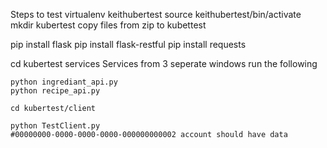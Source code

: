 Steps to test
virtualenv keithubertest
source keithubertest/bin/activate
mkdir kubertest
copy files from zip to kubettest

pip install flask
pip install flask-restful
pip install requests


cd kubertest services
Services
from 3 seperate windows run the following

	python ingrediant_api.py
	python recipe_api.py

	cd kubertest/client

	python TestClient.py 
	#00000000-0000-0000-0000-000000000002 account should have data
